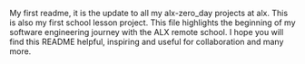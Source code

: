 My first readme, it is the update to all my alx-zero_day projects at alx. This is also my first school lesson project.
This file highlights the beginning of my software engineering journey with the ALX remote school. I hope you will find this README helpful, inspiring and useful for collaboration and many more.
